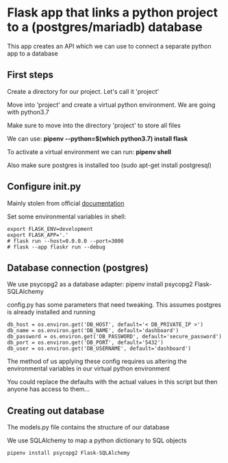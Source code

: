 # Flask app that links a python project to a (postgres/mariadb) database

This app creates an API which we can use to connect a separate python app to a database

## First steps
Create a directory for our project. Let's call it 'project'

Move into 'project' and create a virtual python environment. We are going with python3.7

Make sure to move into the directory 'project' to store all files

We can use: **pipenv --python=$(which python3.7) install flask**

To activate a virtual environment we can run: **pipenv shell**

Also make sure postgres is installed too (sudo apt-get install postgresql)

## Configure __init__.py
Mainly stolen from official [documentation](https://flask.palletsprojects.com/en/3.0.x/tutorial/factory/)

Set some environmental variables in shell: 

```
export FLASK_ENV=development
export FLASK_APP='.'
# flask run --host=0.0.0.0 --port=3000
# flask --app flaskr run --debug
```

## Database connection (postgres)

We use psycopg2 as a database adapter: pipenv install psycopg2 Flask-SQLAlchemy

config.py has some parameters that need tweaking. This assumes postgres is already installed and running

```
db_host = os.environ.get('DB_HOST', default='< DB_PRIVATE_IP >')
db_name = os.environ.get('DB_NAME', default='dashboard')
db_password = os.environ.get('DB_PASSWORD', default='secure_password')
db_port = os.environ.get('DB_PORT', default='5432')
db_user = os.environ.get('DB_USERNAME', default='dashboard')
```

The method of us applying these config requires us altering the environmental variables in our virtual python environment

You could replace the defaults with the actual values in this script but then anyone has access to them...

## Creating out database

The models.py file contains the structure of our database

We use SQLAlchemy to map a python dictionary to SQL objects

```
pipenv install psycopg2 Flask-SQLAlchemy
```
